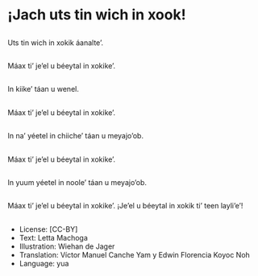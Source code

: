 # ¡Jach uts tin wich in xook!

##
Uts tin wich in xokik áanalte’.

##
Máax ti’ je’el u béeytal in xokike’.

##
In kiike’ táan u wenel.

##
Máax ti’ je’el u béeytal in xokike’.

##
In na’ yéetel in chiiche’ táan u meyajo’ob.

##
Máax ti’ je’el u béeytal in xokike’.

##
In yuum yéetel in noole’ táan u meyajo’ob.

##
Máax ti’ je’el u béeytal in xokike’. ¡Je’el u béeytal in xokik ti’ teen layli’e’!

##
* License: [CC-BY]
* Text: Letta Machoga
* Illustration: Wiehan de Jager
* Translation: Víctor Manuel Canche Yam y Edwin Florencia Koyoc Noh
* Language: yua
